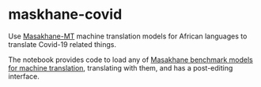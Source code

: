 # maskhane-covid
Use [Masakhane-MT](https://github.com/masakhane-io/masakhane-mt) machine translation models for African languages to translate Covid-19 related things.

The notebook provides code to load any of [Masakhane benchmark models for machine translation](https://github.com/masakhane-io/masakhane-mt/blob/master/language_pairs.md), translating with them, and has a post-editing interface.
